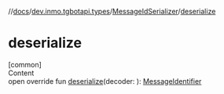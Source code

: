 //[docs](../../../index.md)/[dev.inmo.tgbotapi.types](../index.md)/[MessageIdSerializer](index.md)/[deserialize](deserialize.md)



# deserialize  
[common]  
Content  
open override fun [deserialize](deserialize.md)(decoder: ): [MessageIdentifier](../index.md#%5Bdev.inmo.tgbotapi.types%2FMessageIdentifier%2F%2F%2FPointingToDeclaration%2F%5D%2FClasslikes%2F625018081)  



